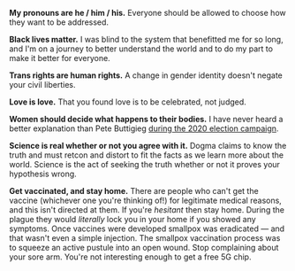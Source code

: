 **My pronouns are he / him / his.** Everyone should be allowed to choose how they want to be addressed.

**Black lives matter.** I was blind to the system that benefitted me for so long, and I'm on a journey to better understand the world and to do my part to make it better for everyone.

**Trans rights are human rights.** A change in gender identity doesn't negate your civil liberties.

**Love is love.** That you found love is to be celebrated, not judged.

**Women should decide what happens to their bodies.** I have never heard a better explanation than Pete Buttigieg [during the 2020 election campaign](https://www.youtube.com/watch?v=wKOoWYfIzIw).

**Science is real whether or not you agree with it.** Dogma claims to know the truth and must retcon and distort to fit the facts as we learn more about the world. Science is the act of seeking the truth whether or not it proves your hypothesis wrong.

**Get vaccinated, and stay home.** There are people who can't get the vaccine (whichever one you're thinking of!) for legitimate medical reasons, and this isn't directed at them. If you're _hesitant_ then stay home. During the plague they would _literally_ lock you in your home if you showed any symptoms. Once vaccines were developed smallpox was eradicated &mdash; and that wasn't even a simple injection. The smallpox vaccination process was to squeeze an active pustule into an open wound. Stop complaining about your sore arm. You're not interesting enough to get a free 5G chip.

